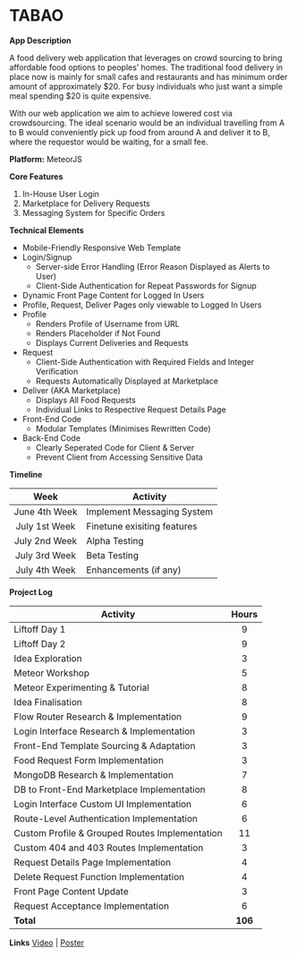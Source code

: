 # TABAO

**App Description**

A food delivery web application that leverages on crowd sourcing to bring affordable food options to peoples’ homes. The traditional food delivery in place now is mainly for small cafes and restaurants and has minimum order amount of approximately $20. For busy individuals who just want a simple meal spending $20 is quite expensive.

With our web application we aim to achieve lowered cost via crowdsourcing. The ideal scenario would be an individual travelling from A to B would conveniently pick up food from around A and deliver it to B, where the requestor would be waiting, for a small fee.

**Platform:** MeteorJS

**Core Features**

1. In-House User Login
2. Marketplace for Delivery Requests
3. Messaging System for Specific Orders

**Technical Elements**

- Mobile-Friendly Responsive Web Template
- Login/Signup
	- Server-side Error Handling (Error Reason Displayed as Alerts to User)
	- Client-Side Authentication for Repeat Passwords for Signup
- Dynamic Front Page Content for Logged In Users
- Profile, Request, Deliver Pages only viewable to Logged In Users
- Profile
	- Renders Profile of Username from URL
	- Renders Placeholder if Not Found
	- Displays Current Deliveries and Requests
- Request
	- Client-Side Authentication with Required Fields and Integer Verification
	- Requests Automatically Displayed at Marketplace
- Deliver (AKA Marketplace)
	- Displays All Food Requests
	- Individual Links to Respective Request Details Page
- Front-End Code
	- Modular Templates (Minimises Rewritten Code)
- Back-End Code
	- Clearly Seperated Code for Client & Server
	- Prevent Client from Accessing Sensitive Data


**Timeline**

|**Week**		|**Activity**				|
|:-------------:|---------------------------|
|June 4th Week	|Implement Messaging System	|
|July 1st Week	|Finetune exisiting features|
|July 2nd Week	|Alpha Testing				|
|July 3rd Week	|Beta Testing				|
|July 4th Week	|Enhancements (if any)		|

**Project Log**

|**Activity**									|**Hours**	|
|-----------------------------------------------|:---------:|
|Liftoff Day 1									|9			|
|Liftoff Day 2									|9			|
|Idea Exploration								|3			|
|Meteor Workshop								|5			|
|Meteor Experimenting & Tutorial				|8			|
|Idea Finalisation								|8			|
|Flow Router Research & Implementation			|9			|
|Login Interface Research & Implementation		|3			|
|Front-End Template Sourcing & Adaptation		|3			|
|Food Request Form Implementation				|3			|
|MongoDB Research & Implementation				|7			|
|DB to Front-End Marketplace Implementation		|8			|
|Login Interface Custom UI Implementation		|6			|
|Route-Level Authentication Implementation		|6			|
|Custom Profile & Grouped Routes Implementation	|11			|
|Custom 404 and 403 Routes Implementation		|3			|
|Request Details Page Implementation			|4			|
|Delete Request Function Implementation			|4			|
|Front Page Content Update						|3			|
|Request Acceptance Implementation				|6			|
|**Total**										|**106**	|

**Links**
[Video](http://tiny.cc/tabaovideo2) | [Poster](http://tiny.cc/tabaoposter)
